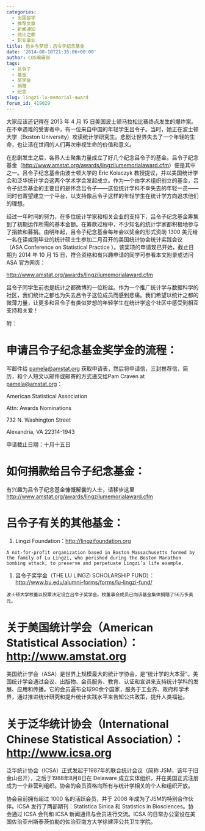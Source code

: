 ```yaml
---
categories:
  - 出国留学
  - 推荐文章
  - 新闻通知
  - 统计之都
  - 职业事业
title: 他乡与梦想：吕令子纪念基金
date: '2014-08-10T21:35:06+00:00'
author: COS编辑部
tags:
  - 吕令子
  - 基金
  - 奖学金
  - 捐赠
  - 纪念
slug: lingzi-lu-memorial-award
forum_id: 419029
---
```


大家应该还记得在 2013 年 4 月 15 日美国波士顿马拉松比赛终点发生的爆炸案。在不幸遇难的受害者中，有一位来自中国的年轻学生吕令子。当时，她正在波士顿大学（Boston University）攻读统计学研究生。悲剧让世界失去了一个年轻的生命，也让活在世间的人们再次审视生命的价值和意义。

在悲剧发生之后，各界人士聚集力量成立了好几个纪念吕令子的基金。吕令子纪念基金（<http://www.amstat.org/awards/lingzilumemorialaward.cfm>）便是其中之一。吕令子纪念基金由波士顿大学的 Eric Kolaczyk 教授提议，并以美国统计学会和泛华统计学会这两个学术学会发起成立。作为一个由学术组织创立的基金，吕令子纪念基金的主要目的是怀念吕令子——这位统计学科不幸失去的年轻一员——同时也寄望建立一个平台，以支持像吕令子这样的年轻学生在统计学方向追求他们的理想。

经过一年时间的努力，在多位统计学家和相关企业的支持下，吕令子纪念基金筹集到了初期运作所需的基本金额。在筹款过程中，不少知名的统计学家都积极地参与了捐款和募捐。由明年起，吕令子纪念基金每年会以奖金的形式资助 1300 美元给一名在读或刚毕业的统计硕士生参加二月召开的美国统计协会统计实践会议（ASA Conference on Statistical Practice ）。该奖项的申请现已开始，截止日期为 2014 年 10 月 15 日，符合资格和有兴趣申请的同学可参看本文附录或访问 ASA 官方网页：

<http://www.amstat.org/awards/lingzilumemorialaward.cfm>

吕令子同学生前也是统计之都微博的一位粉丝。作为一个推广统计学与数据科学的社区，我们统计之都也为失去吕令子这位成员而感到悲痛。我们希望以统计之都的微薄力量，让更多和吕令子有类似梦想的年轻学生在统计学这个社区中感受到相互支持和关爱！

 <!--more-->

附：

# 申请吕令子纪念基金奖学金的流程：

写邮件给 pamela@amstat.org 获取申请表，然后将申请信，三封推荐信，简历，和个人短文以邮件或邮寄的方式递交给Pam Craven at pamela@amstat.org：
  
American Statistical Association
  
Attn: Awards Nominations
  
732 N. Washington Street
  
Alexandria, VA 22314-1943
  
申请截止日期：十月十五日

# 如何捐款给吕令子纪念基金：

有兴趣为吕令子纪念基金慷慨解囊的人士，请移步这里 <http://www.amstat.org/awards/lingzilumemorialaward.cfm>

# 吕令子有关的其他基金：

  1. Lingzi Foundation：<http://lingzifoundation.org>
  
    A not-for-profit organization based in Boston Massachusetts formed by the family of Lu Lingzi, who perished during the Boston Marathon bombing attack, to preserve and perpetuate Lingzi’s life example.
  
  1. 吕令子奖学金（THE LU LINGZI SCHOLARSHIP FUND）：<http://www.bu.edu/alumni-forms/forms/lu-lingzi-fund/>
  
    波士顿大学校董以投票决定设立吕令子奖学金。校董事会成员已向该基金集体捐赠了56万多美元。

# 关于美国统计学会（American Statistical Association）：<http://www.amstat.org>

美国统计学会（ASA）是世界上规模最大的统计学协会，是“统计学的大本营”。美国统计学会通过会议、出版物、会员服务、教育、认证和宣讲来支持统计学科的发展、应用和传播。它的会员遍布全球90余个国家，服务于工业界、政府和学术界，通过推进统计研究和提升统计实践水平来告知公共政策，提升人类福祉。

# 关于泛华统计协会（International Chinese Statistical Association）：<http://www.icsa.org>

泛华统计协会（ICSA）正式发起于1987年的联合统计会议（简称 JSM，该年于旧金山召开），之后于1988年8月8日在 Delaware 成立实体组织，并在美国正式注册成为一个非营利组织。协会的会员资格向所有与统计学相关的个人和组织开放。

协会目前拥有超过 1000 名的活跃会员，并于 2008 年成为了JSM的特别合作伙伴。ICSA 发行了两部期刊：Statistica Sinica 和 Statistics in Biosciences。协会通过 ICSA 会刊和 ICSA 新闻通讯与会员进行交流。ICSA 的日常办公室设在美国佐治亚州斯泰茨伯勒的佐治亚南方大学徐建萍公共卫生学院。
